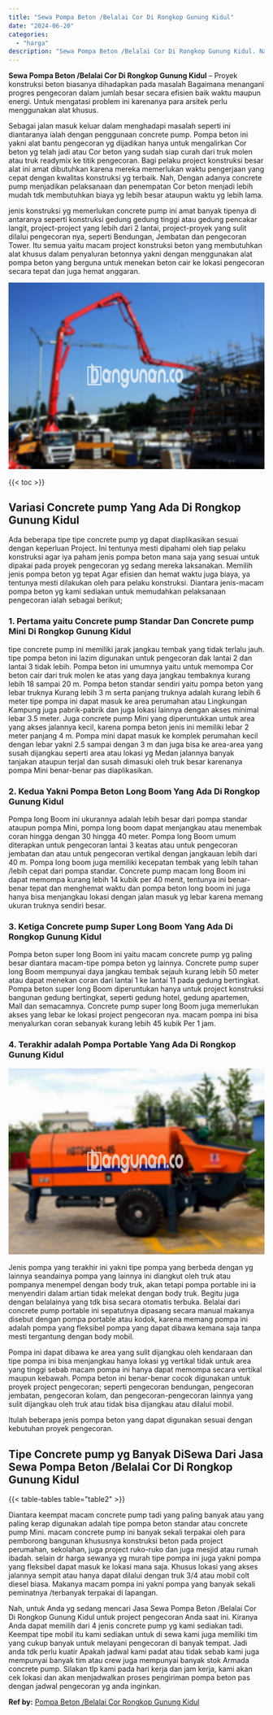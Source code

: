 ```yaml
---
title: "Sewa Pompa Beton /Belalai Cor Di Rongkop Gunung Kidul"
date: "2024-06-20"
categories: 
  - "harga"
description: "Sewa Pompa Beton /Belalai Cor Di Rongkop Gunung Kidul. Nah, untuk Anda yg sedang mencari Jasa Sewa Pompa Beton /Belalai Cor Di Rongkop Gunung Kidul untuk pro..."
---
```


**Sewa Pompa Beton /Belalai Cor Di Rongkop Gunung Kidul** – Proyek konstruksi beton biasanya dihadapkan pada masalah Bagaimana menangani progres pengecoran dalam jumlah besar secara efisien baik waktu maupun energi. Untuk mengatasi problem ini karenanya para arsitek perlu menggunakan alat khusus.

Sebagai jalan masuk keluar dalam menghadapi masalah seperti ini diantaranya ialah dengan penggunaan concrete pump. Pompa beton ini yakni alat bantu pengecoran yg dijadikan hanya untuk mengalirkan Cor beton yg telah jadi atau Cor beton yang sudah siap curah dari truk molen atau truk readymix ke titik pengecoran. Bagi pelaku project konstruksi besar alat ini amat dibutuhkan karena mereka memerlukan waktu pengerjaan yang cepat dengan kwalitas konstruksi yg terbaik. Nah, Dengan adanya concrete pump menjadikan pelaksanaan dan penempatan Cor beton menjadi lebih mudah tdk membutuhkan biaya yg lebih besar ataupun waktu yg lebih lama.

jenis konstruksi yg memerlukan concrete pump ini amat banyak tipenya di antaranya seperti konstruksi gedung gedung tinggi atau gedung pencakar langit, project-project yang lebih dari 2 lantai, project-proyek yang sulit dilalui pengecoran nya, seperti Bendungan, Jembatan dan pengecoran Tower. Itu semua yaitu macam project konstruksi beton yang membutuhkan alat khusus dalam penyaluran betonnya yakni dengan menggunakan alat pompa beton yang berguna untuk menekan beton cair ke lokasi pengecoran secara tepat dan juga hemat anggaran.

![Sewa Pompa Beton /Belalai Cor Di Rongkop Gunung Kidul](/images/sewa-concrete-pump-21.png)

{{< toc >}}

## Variasi Concrete pump Yang Ada Di Rongkop Gunung Kidul

Ada beberapa tipe tipe concrete pump yg dapat diaplikasikan sesuai dengan keperluan Project. Ini tentunya mesti dipahami oleh tiap pelaku konstruksi agar iya paham jenis pompa beton mana saja yang sesuai untuk dipakai pada proyek pengecoran yg sedang mereka laksanakan. Memilih jenis pompa beton yg tepat Agar efisien dan hemat waktu juga biaya, ya tentunya mesti dilakukan oleh para pelaku konstruksi. Diantara jenis-macam pompa beton yg kami sediakan untuk memudahkan pelaksanaan pengecoran ialah sebagai berikut;

### 1\. Pertama yaitu Concrete pump Standar Dan Concrete pump Mini Di Rongkop Gunung Kidul

tipe concrete pump ini memiliki jarak jangkau tembak yang tidak terlalu jauh. tipe pompa beton ini lazim digunakan untuk pengecoran dak lantai 2 dan lantai 3 tidak lebih. Pompa beton ini umumnya yaitu untuk memompa Cor beton cair dari truk molen ke atas yang daya jangkau tembaknya kurang lebih 18 sampai 20 m. Pompa beton standar sendiri yaitu pompa beton yang lebar truknya Kurang lebih 3 m serta panjang truknya adalah kurang lebih 6 meter tipe pompa ini dapat masuk ke area perumahan atau Lingkungan Kampung juga pabrik-pabrik dan juga lokasi lainnya dengan akses minimal lebar 3.5 meter. Juga concrete pump Mini yang diperuntukkan untuk area yang akses jalannya kecil, karena pompa beton jenis ini memiliki lebar 2 meter panjang 4 m. Pompa mini dapat masuk ke komplek perumahan kecil dengan lebar yakni 2.5 sampai dengan 3 m dan juga bisa ke area-area yang susah dijangkau seperti area atau lokasi yg Medan jalannya banyak tanjakan ataupun terjal dan susah dimasuki oleh truk besar karenanya pompa Mini benar-benar pas diaplikasikan.

### 2\. Kedua Yakni Pompa Beton Long Boom Yang Ada Di Rongkop Gunung Kidul

Pompa long Boom ini ukurannya adalah lebih besar dari pompa standar ataupun pompa Mini, pompa long boom dapat menjangkau atau menembak coran hingga dengan 30 hingga 40 meter. Pompa long Boom umum diterapkan untuk pengecoran lantai 3 keatas atau untuk pengecoran jembatan dan atau untuk pengecoran vertikal dengan jangkauan lebih dari 40 m. Pompa long boom juga memiliki kecepatan tembak yang lebih tahan /lebih cepat dari pompa standar. Concrete pump macam long Boom ini dapat memompa kurang lebih 14 kubik per 40 menit, tentunya ini benar-benar tepat dan menghemat waktu dan pompa beton long boom ini juga hanya bisa menjangkau lokasi dengan jalan masuk yg lebar karena memang ukuran truknya sendiri besar.

### 3\. Ketiga Concrete pump Super Long Boom Yang Ada Di Rongkop Gunung Kidul

Pompa beton super long Boom ini yaitu macam concrete pump yg paling besar diantara macam-tipe pompa beton yg lainnya. Concrete pump super long Boom mempunyai daya jangkau tembak sejauh kurang lebih 50 meter atau dapat menekan coran dari lantai 1 ke lantai 11 pada gedung bertingkat. Pompa beton super long Boom diperuntukan hanya untuk project konstruksi bangunan gedung bertingkat, seperti gedung hotel, gedung apartemen, Mall dan semacamnya. Concrete pump super long Boom juga memerlukan akses yang lebar ke lokasi project pengecoran nya. macam pompa ini bisa menyalurkan coran sebanyak kurang lebih 45 kubik Per 1 jam.

### 4\. Terakhir adalah Pompa Portable Yang Ada Di Rongkop Gunung Kidul

![Sewa Pompa Beton /Belalai Cor Di Rongkop Gunung Kidul](/images/sewa-concrete-pump-16.png)

Jenis pompa yang terakhir ini yakni tipe pompa yang berbeda dengan yg lainnya seandainya pompa yang lainnya ini diangkut oleh truk atau pompanya menempel dengan body truk, akan tetapi pompa portable ini ia menyendiri dalam artian tidak melekat dengan body truk. Begitu juga dengan belalainya yang tdk bisa secara otomatis terbuka. Belalai dari concrete pump portable ini sepatutnya dipasang secara manual makanya disebut dengan pompa portable atau kodok, karena memang pompa ini adalah pompa yang fleksibel pompa yang dapat dibawa kemana saja tanpa mesti tergantung dengan body mobil.

Pompa ini dapat dibawa ke area yang sulit dijangkau oleh kendaraan dan tipe pompa ini bisa menjangkau hanya lokasi yg vertikal tidak untuk area yang tinggi sebab macam pompa ini hanya dapat memompa secara vertikal maupun kebawah. Pompa beton ini benar-benar cocok digunakan untuk proyek project pengecoran; seperti pengecoran bendungan, pengecoran jembatan, pengecoran kolam, dan pengecoran-pengecoran lainnya yang sulit dijangkau oleh truk atau tidak bisa dijangkau atau dilalui mobil.

Itulah beberapa jenis pompa beton yang dapat digunakan sesuai dengan kebutuhan proyek pengecoran.

## Tipe Concrete pump yg Banyak DiSewa Dari Jasa Sewa Pompa Beton /Belalai Cor Di Rongkop Gunung Kidul

{{< table-tables table="table2" >}}

Diantara keempat macam concrete pump tadi yang paling banyak atau yang paling kerap digunakan adalah tipe pompa beton standar atau concrete pump Mini. macam concrete pump ini banyak sekali terpakai oleh para pemborong bangunan khususnya konstruksi beton pada project perumahan, sekolahan, juga project ruko-ruko dan juga mesjid atau rumah ibadah. selain dr harga sewanya yg murah tipe pompa ini juga yakni pompa yang fleksibel dapat masuk ke lokasi mana saja. Khusus lokasi yang akses jalannya sempit atau hanya dapat dilalui dengan truk 3/4 atau mobil colt diesel biasa. Makanya macam pompa ini yakni pompa yang banyak sekali peminatnya /terbanyak terpakai di lapangan.

Nah, untuk Anda yg sedang mencari Jasa Sewa Pompa Beton /Belalai Cor Di Rongkop Gunung Kidul untuk project pengecoran Anda saat ini. Kiranya Anda dapat memilih dari 4 jenis concrete pump yg kami sediakan tadi. Keempat tipe mobil itu kami sediakan untuk di sewa kami juga memiliki tim yang cukup banyak untuk melayani pengecoran di banyak tempat. Jadi anda tdk perlu kuatir Apakah jadwal kami padat atau tidak sebab kami juga mempunyai banyak tim atau crew juga mempunyai banyak stok Armada concrete pump. Silakan tlp kami pada hari kerja dan jam kerja, kami akan cek lokasi dan akan menjadwalkan proses pengiriman pompa beton pas dengan jadwal pengecoran yg anda inginkan.

**Ref by:** [Pompa Beton /Belalai Cor Rongkop Gunung Kidul](https://id.wikipedia.org/wiki/Pompa)
